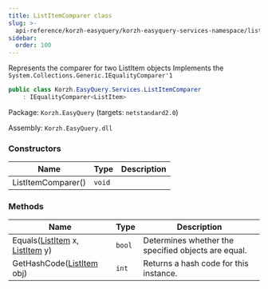 ```yaml
---
title: ListItemComparer class
slug: >-
  api-reference/korzh-easyquery/korzh-easyquery-services-namespace/listitemcomparer-class
sidebar:
  order: 100
---
```


Represents the comparer for two ListItem objects  Implements the `System.Collections.Generic.IEqualityComparer'1`
```csharp
public class Korzh.EasyQuery.Services.ListItemComparer
    : IEqualityComparer<ListItem>

```
Package: `Korzh.EasyQuery` (targets: `netstandard2.0`)

Assembly: `Korzh.EasyQuery.dll`

### Constructors

| Name | Type | Description | 
| --- | --- | --- | 
| ListItemComparer() | `void` |  | 


### Methods

| Name | Type | Description | 
| --- | --- | --- | 
| Equals([ListItem](/easyquery/docs/api-reference/korzh-easyquery/korzh-easyquery-services-namespace/listitem-class) x, [ListItem](/easyquery/docs/api-reference/korzh-easyquery/korzh-easyquery-services-namespace/listitem-class) y) | `bool` | Determines whether the specified objects are equal. | 
| GetHashCode([ListItem](/easyquery/docs/api-reference/korzh-easyquery/korzh-easyquery-services-namespace/listitem-class) obj) | `int` | Returns a hash code for this instance. |
